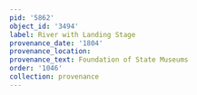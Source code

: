 ```yaml
---
pid: '5862'
object_id: '3494'
label: River with Landing Stage
provenance_date: '1804'
provenance_location:
provenance_text: Foundation of State Museums
order: '1046'
collection: provenance
---
```

